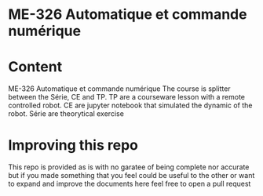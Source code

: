 # ME-326 Automatique et commande numérique

# Content
ME-326 Automatique et commande numérique
The course is splitter between the Série, CE and TP.
TP are a courseware lesson with a remote controlled robot.
CE are jupyter notebook that simulated the dynamic of the robot.
Série are theorytical exercise

# Improving this repo

This repo is provided as is with no garatee of being complete nor accurate but if you made something that you feel could be useful to the other or want to expand and improve the documents here feel free to open a pull request